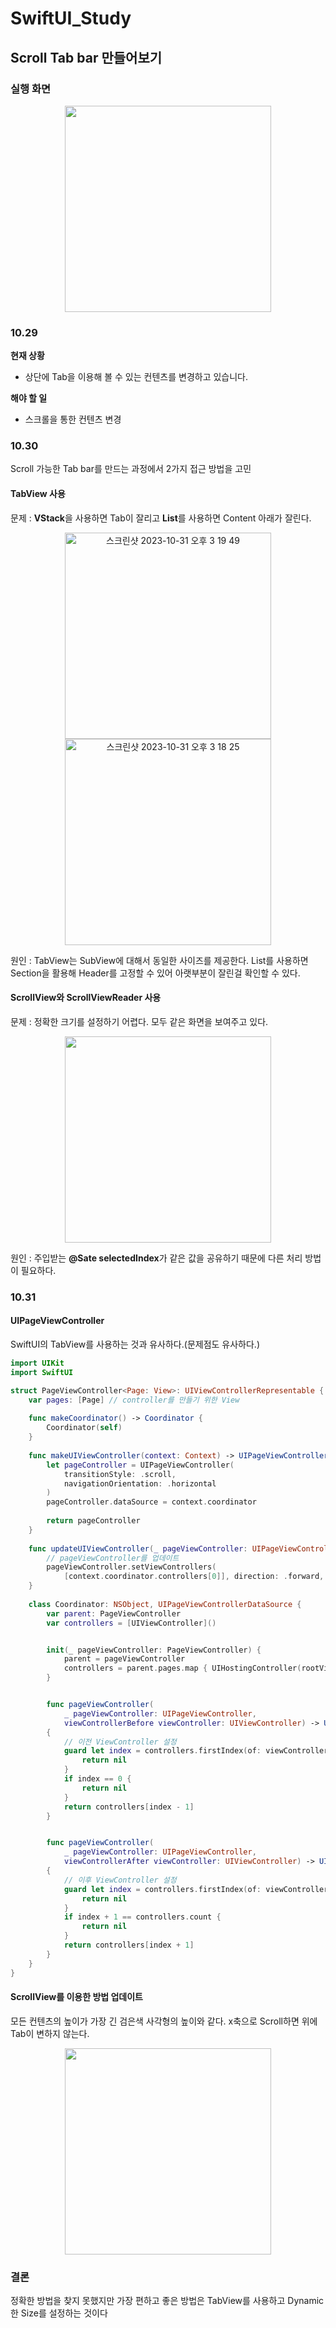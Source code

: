 # SwiftUI_Study
## Scroll Tab bar 만들어보기

### 실행 화면
<p align="center">
    <img src="https://github.com/Hugh-github/SwiftUI_Study/assets/102569735/f04771fe-f583-4668-8608-c94a5a2aa5f2" height="330">
</p>

### 10.29
**현재 상황**
- 상단에 Tab을 이용해 볼 수 있는 컨텐츠를 변경하고 있습니다.

**해야 할 일**
- 스크롤을 통한 컨텐츠 변경

### 10.30
Scroll 가능한 Tab bar를 만드는 과정에서 2가지 접근 방법을 고민
#### TabView 사용

문제 : **VStack**을 사용하면 Tab이 잘리고 **List**를 사용하면 Content 아래가 잘린다.
<p align="center">
    <img height="330" alt="스크린샷 2023-10-31 오후 3 19 49" src="https://github.com/Hugh-github/SwiftUI_Study/assets/102569735/efedfed6-282c-4654-9c33-cba3343fa368">
    <img height="330" alt="스크린샷 2023-10-31 오후 3 18 25" src="https://github.com/Hugh-github/SwiftUI_Study/assets/102569735/002f8ffc-2b21-4c6c-860c-a561eb4c5d9f">
</p>

원인 : TabView는 SubView에 대해서 동일한 사이즈를 제공한다. List를 사용하면 Section을 활용해 Header를 고정할 수 있어 아랫부분이 잘린걸 확인할 수 있다.

#### ScrollView와 ScrollViewReader 사용
문제 : 정확한 크기를 설정하기 어렵다. 모두 같은 화면을 보여주고 있다.

<p align="center">
    <img src="https://github.com/Hugh-github/SwiftUI_Study/assets/102569735/987d543a-c4e2-476c-8a7a-276a832f96bf" height="330">
</p>

원인 : 주입받는 **@Sate selectedIndex**가 같은 값을 공유하기 때문에 다른 처리 방법이 필요하다.


### 10.31
#### UIPageViewController
SwiftUI의 TabView를 사용하는 것과 유사하다.(문제점도 유사하다.)

```swift
import UIKit
import SwiftUI

struct PageViewController<Page: View>: UIViewControllerRepresentable {
    var pages: [Page] // controller를 만들기 위한 View
    
    func makeCoordinator() -> Coordinator {
        Coordinator(self)
    }
    
    func makeUIViewController(context: Context) -> UIPageViewController {
        let pageController = UIPageViewController(
            transitionStyle: .scroll,
            navigationOrientation: .horizontal
        )
        pageController.dataSource = context.coordinator
        
        return pageController
    }
    
    func updateUIViewController(_ pageViewController: UIPageViewController, context: Context) {
        // pageViewController를 업데이트
        pageViewController.setViewControllers(
            [context.coordinator.controllers[0]], direction: .forward, animated: true)
    }
    
    class Coordinator: NSObject, UIPageViewControllerDataSource {
        var parent: PageViewController
        var controllers = [UIViewController]()


        init(_ pageViewController: PageViewController) {
            parent = pageViewController
            controllers = parent.pages.map { UIHostingController(rootView: $0) }
        }


        func pageViewController(
            _ pageViewController: UIPageViewController,
            viewControllerBefore viewController: UIViewController) -> UIViewController?
        {
            // 이전 ViewController 설정
            guard let index = controllers.firstIndex(of: viewController) else {
                return nil
            }
            if index == 0 {
                return nil
            }
            return controllers[index - 1]
        }


        func pageViewController(
            _ pageViewController: UIPageViewController,
            viewControllerAfter viewController: UIViewController) -> UIViewController?
        {
            // 이후 ViewController 설정
            guard let index = controllers.firstIndex(of: viewController) else {
                return nil
            }
            if index + 1 == controllers.count {
                return nil
            }
            return controllers[index + 1]
        }
    }
}
```
#### ScrollView를 이용한 방법 업데이트
모든 컨텐츠의 높이가 가장 긴 검은색 사각형의 높이와 같다. x축으로 Scroll하면 위에 Tab이 변하지 않는다.
<p align="center">
    <img src="https://github.com/Hugh-github/SwiftUI_Study/assets/102569735/b7cca176-6442-4552-b268-163a3bf6937f" height="330">
</p>

### 결론
정확한 방법을 찾지 못했지만 가장 편하고 좋은 방법은 TabView를 사용하고 Dynamic한 Size를 설정하는 것이다

